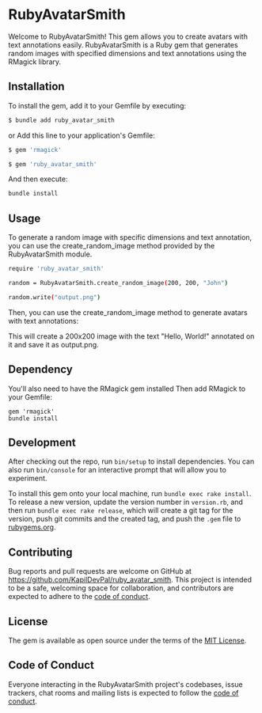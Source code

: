 # RubyAvatarSmith

Welcome to RubyAvatarSmith! This gem allows you to create avatars with text annotations easily.
RubyAvatarSmith is a Ruby gem that generates random images with specified dimensions and text annotations using the RMagick library.


## Installation

To install the gem, add it to your Gemfile by executing:

```bash
$ bundle add ruby_avatar_smith
```
or Add this line to your application's Gemfile:

```bash
$ gem 'rmagick'

$ gem 'ruby_avatar_smith'

```
And then execute:

```bash
bundle install
```
## Usage

To generate a random image with specific dimensions and text annotation, you can use the create_random_image method provided by the RubyAvatarSmith module.
```bash
require 'ruby_avatar_smith'

random = RubyAvatarSmith.create_random_image(200, 200, "John")

random.write("output.png")

```
Then, you can use the create_random_image method to generate avatars with text annotations:

This will create a 200x200 image with the text "Hello, World!" annotated on it and save it as output.png.

## Dependency
You'll also need to have the RMagick gem installed
Then add RMagick to your Gemfile:

```
gem 'rmagick'
bundle install

```

## Development

After checking out the repo, run `bin/setup` to install dependencies. You can also run `bin/console` for an interactive prompt that will allow you to experiment.

To install this gem onto your local machine, run `bundle exec rake install`. To release a new version, update the version number in `version.rb`, and then run `bundle exec rake release`, which will create a git tag for the version, push git commits and the created tag, and push the `.gem` file to [rubygems.org](https://rubygems.org).

## Contributing

Bug reports and pull requests are welcome on GitHub at https://github.com/KapilDevPal/ruby_avatar_smith. This project is intended to be a safe, welcoming space for collaboration, and contributors are expected to adhere to the [code of conduct](https://github.com/KapilDevPal/ruby_avatar_smith/blob/master/CODE_OF_CONDUCT.md).

## License

The gem is available as open source under the terms of the [MIT License](https://opensource.org/licenses/MIT).

## Code of Conduct

Everyone interacting in the RubyAvatarSmith project's codebases, issue trackers, chat rooms and mailing lists is expected to follow the [code of conduct](https://github.com/KapilDevPal/ruby_avatar_smith/blob/master/CODE_OF_CONDUCT.md).
